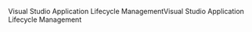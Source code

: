<span data-ttu-id="1e63f-101">Visual Studio Application Lifecycle Management</span><span class="sxs-lookup"><span data-stu-id="1e63f-101">Visual Studio Application Lifecycle Management</span></span>
